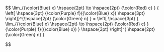 $$
    \lim_{{\color{Blue} x} \hspace{2pt} \to \hspace{2pt}  {\color{Red} c} } { \left[ \hspace{3pt} {\color{Purple} f}({\color{Blue} x}) \hspace{3pt} \right]}^{\hspace{2pt} {\color{Green} n} } = \left[ \hspace{3pt} { \lim_{{\color{Blue} x} \hspace{2pt} \to \hspace{2pt} {\color{Red} c} } {\color{Purple} f}({\color{Blue} x}) } \hspace{3pt} \right]^{ \hspace{2pt} {\color{Green} n} }

$$